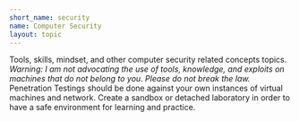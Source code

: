 ```yaml
---
short_name: security
name: Computer Security
layout: topic
---
```


Tools, skills, mindset, and other computer security related concepts topics. *Warning: I am not advocating the use of tools, knowledge, and exploits on machines that do not belong to you. Please do not break the law.* Penetration Testings should be done against your own instances of virtual machines and network. Create a sandbox or detached laboratory in order to have a safe environment for learning and practice. 
